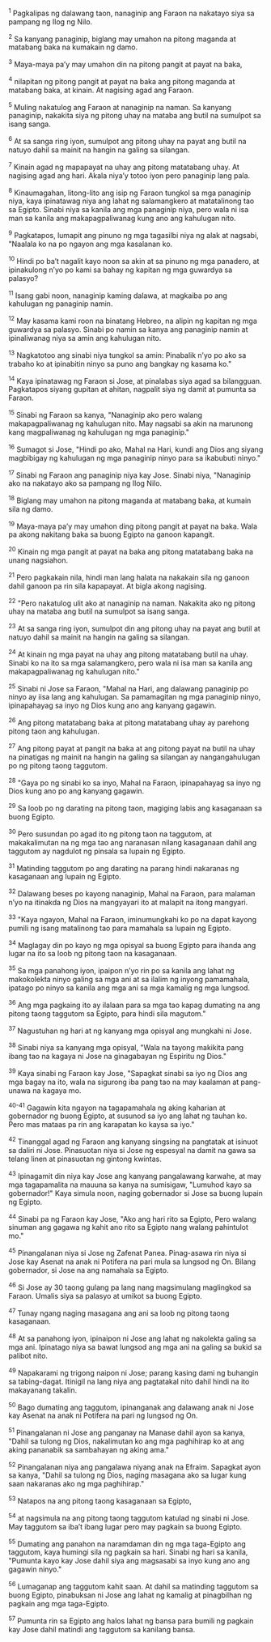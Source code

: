 <sup>1</sup>
Pagkalipas ng dalawang taon, nanaginip ang Faraon na nakatayo siya sa pampang ng Ilog ng Nilo. 

<sup>2</sup>
Sa kanyang panaginip, biglang may umahon na pitong maganda at matabang baka na kumakain ng damo. 

<sup>3</sup>
Maya-maya paʼy may umahon din na pitong pangit at payat na baka, 

<sup>4</sup>
nilapitan ng pitong pangit at payat na baka ang pitong maganda at matabang baka, at kinain. At nagising agad ang Faraon. 

<sup>5</sup>
Muling nakatulog ang Faraon at nanaginip na naman. Sa kanyang panaginip, nakakita siya ng pitong uhay na mataba ang butil na sumulpot sa isang sanga. 

<sup>6</sup>
At sa sanga ring iyon, sumulpot ang pitong uhay na payat ang butil na natuyo dahil sa mainit na hangin na galing sa silangan. 

<sup>7</sup>
Kinain agad ng mapapayat na uhay ang pitong matatabang uhay. At nagising agad ang hari. Akala niyaʼy totoo iyon pero panaginip lang pala. 

<sup>8</sup>
Kinaumagahan, litong-lito ang isip ng Faraon tungkol sa mga panaginip niya, kaya ipinatawag niya ang lahat ng salamangkero at matatalinong tao sa Egipto. Sinabi niya sa kanila ang mga panaginip niya, pero wala ni isa man sa kanila ang makapagpaliwanag kung ano ang kahulugan nito. 

<sup>9</sup>
Pagkatapos, lumapit ang pinuno ng mga tagasilbi niya ng alak at nagsabi, "Naalala ko na po ngayon ang mga kasalanan ko. 

<sup>10</sup>
Hindi po baʼt nagalit kayo noon sa akin at sa pinuno ng mga panadero, at ipinakulong nʼyo po kami sa bahay ng kapitan ng mga guwardya sa palasyo? 

<sup>11</sup>
Isang gabi noon, nanaginip kaming dalawa, at magkaiba po ang kahulugan ng panaginip namin. 

<sup>12</sup>
May kasama kami roon na binatang Hebreo, na alipin ng kapitan ng mga guwardya sa palasyo. Sinabi po namin sa kanya ang panaginip namin at ipinaliwanag niya sa amin ang kahulugan nito. 

<sup>13</sup>
Nagkatotoo ang sinabi niya tungkol sa amin: Pinabalik nʼyo po ako sa trabaho ko at ipinabitin ninyo sa puno ang bangkay ng kasama ko." 

<sup>14</sup>
Kaya ipinatawag ng Faraon si Jose, at pinalabas siya agad sa bilangguan. Pagkatapos siyang gupitan at ahitan, nagpalit siya ng damit at pumunta sa Faraon. 

<sup>15</sup>
Sinabi ng Faraon sa kanya, "Nanaginip ako pero walang makapagpaliwanag ng kahulugan nito. May nagsabi sa akin na marunong kang magpaliwanag ng kahulugan ng mga panaginip." 

<sup>16</sup>
Sumagot si Jose, "Hindi po ako, Mahal na Hari, kundi ang Dios ang siyang magbibigay ng kahulugan ng mga panaginip ninyo para sa ikabubuti ninyo." 

<sup>17</sup>
Sinabi ng Faraon ang panaginip niya kay Jose. Sinabi niya, "Nanaginip ako na nakatayo ako sa pampang ng Ilog Nilo. 

<sup>18</sup>
Biglang may umahon na pitong maganda at matabang baka, at kumain sila ng damo. 

<sup>19</sup>
Maya-maya paʼy may umahon ding pitong pangit at payat na baka. Wala pa akong nakitang baka sa buong Egipto na ganoon kapangit. 

<sup>20</sup>
Kinain ng mga pangit at payat na baka ang pitong matatabang baka na unang nagsiahon. 

<sup>21</sup>
Pero pagkakain nila, hindi man lang halata na nakakain sila ng ganoon dahil ganoon pa rin sila kapapayat. At bigla akong nagising. 

<sup>22</sup>
"Pero nakatulog ulit ako at nanaginip na naman. Nakakita ako ng pitong uhay na mataba ang butil na sumulpot sa isang sanga. 

<sup>23</sup>
At sa sanga ring iyon, sumulpot din ang pitong uhay na payat ang butil at natuyo dahil sa mainit na hangin na galing sa silangan. 

<sup>24</sup>
At kinain ng mga payat na uhay ang pitong matatabang butil na uhay. Sinabi ko na ito sa mga salamangkero, pero wala ni isa man sa kanila ang makapagpaliwanag ng kahulugan nito." 

<sup>25</sup>
Sinabi ni Jose sa Faraon, "Mahal na Hari, ang dalawang panaginip po ninyo ay iisa lang ang kahulugan. Sa pamamagitan ng mga panaginip ninyo, ipinapahayag sa inyo ng Dios kung ano ang kanyang gagawin. 

<sup>26</sup>
Ang pitong matatabang baka at pitong matatabang uhay ay parehong pitong taon ang kahulugan. 

<sup>27</sup>
Ang pitong payat at pangit na baka at ang pitong payat na butil na uhay na pinatigas ng mainit na hangin na galing sa silangan ay nangangahulugan po ng pitong taong taggutom. 

<sup>28</sup>
"Gaya po ng sinabi ko sa inyo, Mahal na Faraon, ipinapahayag sa inyo ng Dios kung ano po ang kanyang gagawin. 

<sup>29</sup>
Sa loob po ng darating na pitong taon, magiging labis ang kasaganaan sa buong Egipto. 

<sup>30</sup>
Pero susundan po agad ito ng pitong taon na taggutom, at makakalimutan na ng mga tao ang naranasan nilang kasaganaan dahil ang taggutom ay nagdulot ng pinsala sa lupain ng Egipto. 

<sup>31</sup>
Matinding taggutom po ang darating na parang hindi nakaranas ng kasaganaan ang lupain ng Egipto. 

<sup>32</sup>
Dalawang beses po kayong nanaginip, Mahal na Faraon, para malaman nʼyo na itinakda ng Dios na mangyayari ito at malapit na itong mangyari. 

<sup>33</sup>
"Kaya ngayon, Mahal na Faraon, iminumungkahi ko po na dapat kayong pumili ng isang matalinong tao para mamahala sa lupain ng Egipto. 

<sup>34</sup>
Maglagay din po kayo ng mga opisyal sa buong Egipto para ihanda ang lugar na ito sa loob ng pitong taon na kasaganaan. 

<sup>35</sup>
Sa mga panahong iyon, ipaipon nʼyo rin po sa kanila ang lahat ng makokolekta ninyo galing sa mga ani at sa ilalim ng inyong pamamahala, ipatago po ninyo sa kanila ang mga ani sa mga kamalig ng mga lungsod. 

<sup>36</sup>
Ang mga pagkaing ito ay ilalaan para sa mga tao kapag dumating na ang pitong taong taggutom sa Egipto, para hindi sila magutom." 

<sup>37</sup>
Nagustuhan ng hari at ng kanyang mga opisyal ang mungkahi ni Jose. 

<sup>38</sup>
Sinabi niya sa kanyang mga opisyal, "Wala na tayong makikita pang ibang tao na kagaya ni Jose na ginagabayan ng Espiritu ng Dios." 

<sup>39</sup>
Kaya sinabi ng Faraon kay Jose, "Sapagkat sinabi sa iyo ng Dios ang mga bagay na ito, wala na sigurong iba pang tao na may kaalaman at pang-unawa na kagaya mo.

<sup>40-41</sup>
Gagawin kita ngayon na tagapamahala ng aking kaharian at gobernador ng buong Egipto, at susunod sa iyo ang lahat ng tauhan ko. Pero mas mataas pa rin ang karapatan ko kaysa sa iyo." 

<sup>42</sup>
Tinanggal agad ng Faraon ang kanyang singsing na pangtatak at isinuot sa daliri ni Jose. Pinasuotan niya si Jose ng espesyal na damit na gawa sa telang linen at pinasuotan ng gintong kwintas. 

<sup>43</sup>
Ipinagamit din niya kay Jose ang kanyang pangalawang karwahe, at may mga tagapamalita na mauuna sa kanya na sumisigaw, "Lumuhod kayo sa gobernador!" Kaya simula noon, naging gobernador si Jose sa buong lupain ng Egipto. 

<sup>44</sup>
Sinabi pa ng Faraon kay Jose, "Ako ang hari rito sa Egipto, Pero walang sinuman ang gagawa ng kahit ano rito sa Egipto nang walang pahintulot mo." 

<sup>45</sup>
Pinangalanan niya si Jose ng Zafenat Panea. Pinag-asawa rin niya si Jose kay Asenat na anak ni Potifera na pari mula sa lungsod ng On. Bilang gobernador, si Jose na ang namahala sa Egipto. 

<sup>46</sup>
Si Jose ay 30 taong gulang pa lang nang magsimulang maglingkod sa Faraon. Umalis siya sa palasyo at umikot sa buong Egipto. 

<sup>47</sup>
Tunay ngang naging masagana ang ani sa loob ng pitong taong kasaganaan. 

<sup>48</sup>
At sa panahong iyon, ipinaipon ni Jose ang lahat ng nakolekta galing sa mga ani. Ipinatago niya sa bawat lungsod ang mga ani na galing sa bukid sa palibot nito. 

<sup>49</sup>
Napakarami ng trigong naipon ni Jose; parang kasing dami ng buhangin sa tabing-dagat. Itinigil na lang niya ang pagtatakal nito dahil hindi na ito makayanang takalin. 

<sup>50</sup>
Bago dumating ang taggutom, ipinanganak ang dalawang anak ni Jose kay Asenat na anak ni Potifera na pari ng lungsod ng On. 

<sup>51</sup>
Pinangalanan ni Jose ang panganay na Manase dahil ayon sa kanya, "Dahil sa tulong ng Dios, nakalimutan ko ang mga paghihirap ko at ang aking pananabik sa sambahayan ng aking ama." 

<sup>52</sup>
Pinangalanan niya ang pangalawa niyang anak na Efraim. Sapagkat ayon sa kanya, "Dahil sa tulong ng Dios, naging masagana ako sa lugar kung saan nakaranas ako ng mga paghihirap." 

<sup>53</sup>
Natapos na ang pitong taong kasaganaan sa Egipto, 

<sup>54</sup>
at nagsimula na ang pitong taong taggutom katulad ng sinabi ni Jose. May taggutom sa ibaʼt ibang lugar pero may pagkain sa buong Egipto. 

<sup>55</sup>
Dumating ang panahon na naramdaman din ng mga taga-Egipto ang taggutom, kaya humingi sila ng pagkain sa hari. Sinabi ng hari sa kanila, "Pumunta kayo kay Jose dahil siya ang magsasabi sa inyo kung ano ang gagawin ninyo." 

<sup>56</sup>
Lumaganap ang taggutom kahit saan. At dahil sa matinding taggutom sa buong Egipto, pinabuksan ni Jose ang lahat ng kamalig at pinagbilhan ng pagkain ang mga taga-Egipto. 

<sup>57</sup>
Pumunta rin sa Egipto ang halos lahat ng bansa para bumili ng pagkain kay Jose dahil matindi ang taggutom sa kanilang bansa.